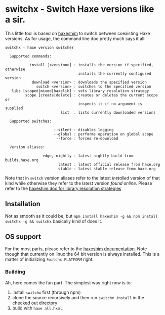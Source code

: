 # switchx - Switch Haxe versions like a sir.

This little tool is based on [haxeshim](https://github.com/lix-pm/haxeshim) to switch between coexisting Haxe versions. As for usage, the command line doc pretty much says it all:

```
switchx - haxe version switcher

  Supported commands:

           install [<version>] : installs the version if specified, otherwise
                                 installs the currently configured version
            download <version> : downloads the specified version
              switch <version> : switches to the specified version
   libs [scoped|mixed|haxelib] : sets library resolution strategy
         scope [create|delete] : creates or deletes the current scope or
                                 inspects it if no argument is supplied
                         list  : lists currently downloaded versions

  Supported switches:

                      --silent : disables logging
                      --global : performs operation on global scope
                       --force : forces re-download

  Version aliases:

                 edge, nightly : latest nightly build from builds.haxe.org
                        latest : latest official release from haxe.org
                        stable : latest stable release from haxe.org
```

Note that in `switch` version aliases refer to the latest *installed* version of that kind while otherwise they refer to the latest version *found online*. Please refer to the [haxeshim doc for library resolution strategies](https://github.com/lix-pm/haxeshim#library-resolution)

## Installation

Not as smooth as it could be, but `npm install haxeshim -g && npm install switchx -g && switchx` basically kind of does it. 

## OS support

For the most parts, please refer to the [haxeshim documentation](https://github.com/lix-pm/haxeshim#os-support). Note though that currently on linux the 64 bit version is always installed. This is a matter of initializing `Switchx.PLATFORM` right.

### Building

Ah, here comes the fun part. The simplest way right now is to:
  
1. install `switchx` first (through npm)
2. clone the source recursively and then run `switchx install` in the checked out directory
3. build with `haxe all.hxml`.